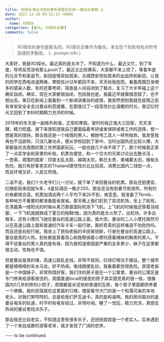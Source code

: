 ```yaml
---
title: XO探长清水河民俗事务调查纪实录——曼谷日婆娘·上
date: 2021-12-28 09:52:13 +0800
author:
  name: XO探长
categories: [备份, XO探长合集]
comments: false
---
```


> XO探长的身份是匿名的。XO探长合集作为备份。本文在个别处有标点符号及错别字删改。
{: .prompt-info }

大家好，我是XO探长。最近真的是太冷了，不知道为什么，最近又忙，到了年度，导师反而没有那么push了。最近又比较佛系，大家都不来上班了，等着年底的元旦节和圣诞节。新冠疫情突如其来，古城西安突如其来的出血热和新冠，让我的同学在西电进退两难，寒假估计过年都回不来，天天给我抱怨。看着周围日渐增多的感染人数，有的还要考研，简直是人间自闭到了极点，复习了大半年碰上这个确实自闭。确实，现在大家都很自闭，包括我也是。我最近早就偃旗息鼓了，也不想出击。某日在新闻上面看到一个新闻讲曼谷的疫情，我突然想到我就在疫情之前有幸安安全全去过曼谷和芭提雅，在那度过了一段高性价比温暖的时光，我记忆时光又回到了本科时期精力充沛的时候。

2019年的冬天是一副格外和谐，正常的寒假。彼时的我正值大三回家，天天深蹲，精力旺盛。接下来我知道我自己要面临着考研或者保研或者工作的选择，想一想是真的很快，那会我还是一个纯情的男人，被她甩工具人一样所抛弃。我发誓我再也不当舔狗，只消几番功夫，便从学校回到了家中。当时出国热还比较火爆，大家都喜欢去周围的第三世界国家玩玩，一般也就几千块不得了了。那个时候我正拿了一点奖学金和家里的补贴，机票也便宜，和一个交大的兄弟讨论出去整点活 。一思索，周围的国家：印度太乱太脏，越南太坑，韩日太贵，柬埔寨太旧，缅甸太危险，就只有好客老实的Thailand感觉性价比比较高，消费比国内二线低一点，而且环境又好，人民又热情。

二话不说，我们个大老爷们儿一讨论，就下单了来回曼谷的机票。那会还挺便宜，红眼航班来回就1k多，4星际酒店一晚才200，那会还没有到春节旅游热，所有的价格都很合适。机票加酒店两个人平均下来2k不到，爽歪歪。我准备了7krmb，各种地方不重要的都准备能省就省。那天晚上我们赶到了双流机场，坐上了航班，在清晨第一缕阳光的时候从素万那普国际机场下飞机，上飞机的时候我还穿着羽绒服，一下飞机我就换成了夏日的拖鞋t恤，因为真的是太火热了。出机场，许多出租车，还有小摩托飞驰在曼谷的高速公路上面。我大惊，曼谷的二人小摩托居然可以在高速公路上面和普通的汽车卡车一起行驶。我好奇真的这样难道不怕危险吗，而且还是右舵行驶。我坐上了民俗老板的丰田普锐斯，行驶在曼谷的高速公路上。曼谷是真的火热，到处都是穿着背心和拖鞋骑着小摩托搭着辣妹的黝黑的男人。不得不说曼谷的男人真的是有缘，因为我知道泰国是严重的女多男少，妹子在这里都很主动，性格也不错。

但是曼谷是真的堵，高速公路乱走线，非常不规则，红绿灯相当于摆设，整个城市都是嘀嘀嘀的车水马龙，好不热闹。电线随便乱拉，我看着都觉得危险。民宿老板是一个中国妹子，非常热情好客。我们住的房子是在一个公寓里，曼谷的公寓区是专门修来给游客居住的，周围普通local的居民的房子其实感觉真的很一般，很像国内0几年的修的小院子，周围都是水泥地和普通的瓦房，每个房子里面都供养着一个佛像。我的民宿就在这里面的12楼，楼层看守大门的是一个和蔼可亲的本地老头，对我们笑呵呵的，总是给我们萨瓦迪卡。真的是和谐啊。我的房间面对的是曼谷电车的轨道，时不时有电车经过，非常吵闹。睡了一觉后，精力充沛，真想去热闹的曼谷里找点乐子。

那会我还比较老实，不知道这里有很多乐子，还扭扭捏捏是一个老实人。后来遇到了一个来自成都的游客老哥，我才发现了广阔的世界。

---- to be continued